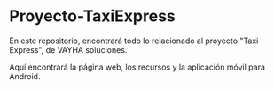 # Proyecto-TaxiExpress

En este repositorio, encontrará todo lo relacionado al proyecto "Taxi Express", de VAYHA soluciones.

Aquí encontrará la página web, los recursos y la aplicación móvil para Android.